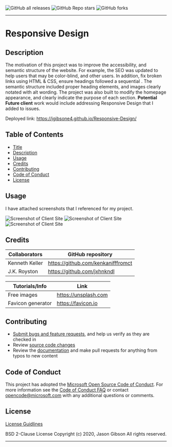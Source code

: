 ![GitHub all releases](https://img.shields.io/github/downloads/jgibsone4/jgibsone4.github.io/total?style=flat-square)
![GitHub Repo stars](https://img.shields.io/github/stars/jgibsone4/jgibsone4.github.io?style=flat-square)
![GitHub forks](https://img.shields.io/github/forks/jgibsone4/jgibsone4.github.io?style=social)

---

# Responsive Design


## Description 

The motivation of this project was to improve the accessibility, and semantic structure of the website.  For example, the SEO was updated to help users that may be color-blind, and other users.  In addition, fix broken links using HTML & CSS, ensure headings followed a sequential .  The semantic structure included proper heading elements, and images clearly notated with alt wording.  The project was also built to modify the homepage appearance, and clearly indicate the purpose of each section.  **Potential Future client** work would include addressing Responsive Design that I added to issues.

Deployed link:
https://jgibsone4.github.io/Responsive-Design/


## Table of Contents

* [Title](#responsiv-design)
* [Description](#description)
* [Usage](#usage)
* [Credits](#credits)
* [Contributing](#contributing)
* [Code of Conduct](#code-of-conduct)
* [License](#license)


## Usage 

I have attached screenshots that I referenced for my project.

![Screenshot of Client Site](https://github.com/jgibsone4/jgibsone4-urhw2/blob/main/Assets/768-contact.png)
![Screenshot of Client Site](https://github.com/jgibsone4/jgibsone4-urhw2/blob/main/Assets/992-index.png)
![Screenshot of Client Site](https://github.com/jgibsone4/jgibsone4-urhw2/blob/main/Assets/992-portfolio.png)



## Credits

Collaborators                                   | GitHub repository
------------                                    | -------------
Kenneth Keller                                  | https://github.com/kenkanifffromct
J.K. Royston                                    | https://github.com/jxhnkndl


Tutorials/Info                                  | Link
------------                                    | -------------
Free images                                     | https://unsplash.com 
Favicon generator                               | https://favicon.io


## Contributing

* [Submit bugs and feature requests](https://github.com/jgibsone4/jgibsone4.github.io/issues), and help us verify as they are checked in
* Review [source code changes](https://github.com/jgibsone4/jgibsone4.github.io/pulls)
* Review the [documentation](https://github.com/jgibsone4/jgibsone4.github.io) and make pull requests for anything from typos to new content


## Code of Conduct

This project has adopted the [Microsoft Open Source Code of Conduct](https://opensource.microsoft.com/codeofconduct/). For more information see the [Code of Conduct FAQ](https://opensource.microsoft.com/codeofconduct/faq/) or contact [opencode@microsoft.com](mailto:opencode@microsoft.com) with any additional questions or comments.


## License

[License Guidlines](/License.txt)

BSD 2-Clause License
Copyright (c) 2020, Jason Gibson
All rights reserved.

---

